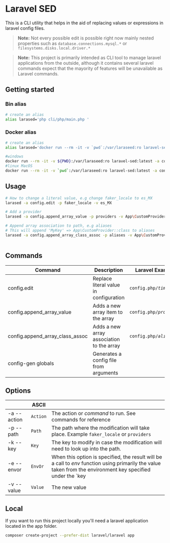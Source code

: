 # Laravel SED  

This is a CLI utility that helps in the aid of replacing values or expressions in laravel config files.

> **Note:**  Not every possible edit is possible right now mainly nested properties such as `database.connections.mysql.*` or `filesystems.disks.local.driver.*`
  
> **Note:**  This project is primarily intended as CLI tool to manage laravel applications from the outside, although it contains several laravel commands expect that the mayority of features will be unavailable as Laravel commands.

## Getting started

### Bin alias
```bash
# create an alias
alias larased='php cli/php/main.php '
```


### Docker alias
```bash
# create an alias
alias larased='docker run --rm -it -v `pwd`:/var/laraseed:ro laravel-sed:latest '

#windows
docker run --rm -it -v ${PWD}:/var/laraseed:ro laravel-sed:latest -a config.edit -p faker_locale -v es_MX  
#linux MacOS
docker run --rm -it -v `pwd`:/var/laraseed:ro laravel-sed:latest -a config.edit -p faker_locale -v es_MX  
```

## Usage  
  
```bash  
# How to change a literal value, e.g change faker_locale to es_MX
larased -a config.edit -p faker_locale -v es_MX  

# Add a provider
larased -a config.append_array_value -p providers -v App\CustomProvider

# Append array association to path, e.g aliases
# This will append 'MyKey' => App\CustomProvider::class to aliases
larased -a config.append_array_class_assoc -p aliases -v App\CustomProvider -k MyKey
  
```

## Commands

| Command        |Description                          |Laravel Example                         |
|----------------|-------------------------------|-----------------------------|
|config.edit | Replace literal value in configuration            |`config.php/`_`timezone`_|
|config.append_array_value | Adds a new array item to the array  |`config.php/`_`providers`_|
|config.append_array_class_assoc | Adds a new array association to the array  |`config.php/`_`aliases`_|
|config-gen globals | Generates a config file from arguments




## Options
|                |ASCII                          |                         |
|----------------|-------------------------------|-----------------------------|
|-a --action     |`Action`            | The action or _command_ to run. See commands for reference |
|-p --path       |`Path`            | The path where the modification will take place. Example `faker_locale`  or `providers` |
|-k --key        |`Key`            | The key to modify in case the modification will need to look up into the path. |
|-e --envor        |`EnvOr`            | When this option is specified, the result will be a call to _env_ function using primarily the value taken from the environment key specified under the `key|-k`  parameter and secondarily a default value specified under the `value|-v` parameters. Example: `'env' => env('APP_ENV', 'production')`|
|-v --value      |`Value`            | The new value|




## Local
If you want to run this project locally you'll need a laravel application located in the app folder.
```bash
composer create-project --prefer-dist laravel/laravel app  
```
